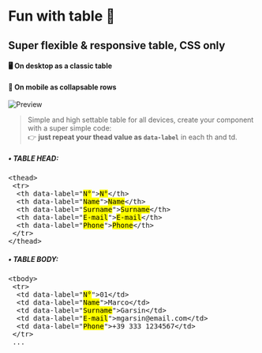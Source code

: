 # Fun with table 🏓
## Super flexible & responsive table, CSS only

#### 🖥️ On desktop as a classic table 
#### 📱 On mobile as collapsable rows

![Preview](https://freeimage.host/i/HXfjgoJ)

> Simple and high settable table for all devices, create your component with a super simple code: <br>
> 👉 **just repeat your thead value as `data-label`** in each th and td.

##### • TABLE HEAD:
<pre>
&lt;thead&gt;
 &lt;tr&gt;
  &lt;th data-label=&quot;<mark>N&deg;</mark>&quot;&gt;<mark>N&deg;</mark>&lt;/th&gt;
  &lt;th data-label=&quot;<mark>Name</mark>&quot;&gt;<mark>Name</mark>&lt;/th&gt;
  &lt;th data-label=&quot;<mark>Surname</mark>&quot;&gt;<mark>Surname</mark>&lt;/th&gt;
  &lt;th data-label=&quot;<mark>E-mail</mark>&quot;&gt;<mark>E-mail</mark>&lt;/th&gt;
  &lt;th data-label=&quot;<mark>Phone</mark>&quot;&gt;<mark>Phone</mark>&lt;/th&gt;
 &lt;/tr&gt;
&lt;/thead&gt;
</pre>

##### • TABLE BODY:
<pre>
&lt;tbody&gt;
 &lt;tr&gt;
  &lt;td data-label=&quot;<mark>N&deg;</mark>&quot;&gt;01&lt;/td&gt;
  &lt;td data-label=&quot;<mark>Name</mark>&quot;&gt;Marco&lt;/td&gt;
  &lt;td data-label=&quot;<mark>Surname</mark>&quot;&gt;Garsin&lt;/td&gt;
  &lt;td data-label=&quot;<mark>E-mail</mark>&quot;&gt;mgarsin@email.com&lt;/td&gt;
  &lt;td data-label=&quot;<mark>Phone</mark>&quot;&gt;+39 333 1234567&lt;/td&gt;
 &lt;/tr&gt;
 ...
</pre>

